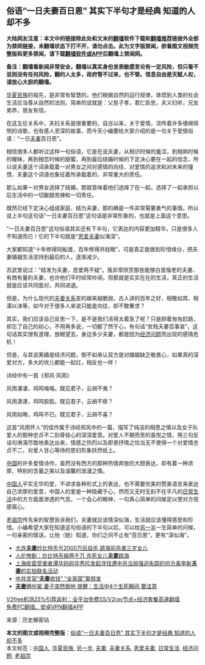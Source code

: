  <h2>俗语“一日夫妻百日恩” 其实下半句才是经典 知道的人却不多</h2> <p class="notice"><b>大陆网友注意：本文中的链接除此处和文末的<a href="https://github.com/bannedbook/fanqiang" >翻墙</a>软件下载和<a href="https://github.com/killgcd/justmysocks/blob/master/README.md">翻墙推荐</a>链接外全部为禁网链接，未翻墙状态下打不开，请勿点击。此为文字版禁闻，欲看图文视频完整版和更多禁闻，请下载<a href="https://github.com/bannedbook/fanqiang">翻墙软件或APP</a>后翻墙上禁闻网。</p><p>备注：翻墙看新闻非常安全，翻墙以真实身份发表敏感言论有一定风险，但只看不说则没有任何风险，翻的人太多，政府管不过来，也不管。信息自由是天赋人权，请放心大胆的翻墙。</b></p>  <div class="entry"> <p><a href="https://www.bannedbook.org/bnews/tag/%e5%8d%8e%e5%a4%8f%e6%b0%91%e6%97%8f/" class="st_tag internal_tag" rel="tag" title="标签 华夏民族 下的日志">华夏民族</a>的祖先，是非常有智慧的。他们根据自然的运行规律，体悟到人类的社会生活应当尊从自然的法则，简单的说就是：父慈子孝，君仁臣忠，夫义妇听，兄友弟恭，朋友有信。</p> <p>在这五伦关系中，夫妇关系是很重要的。自古以来，关于爱情，流传着许多缠绵悱恻的诗歌，也有感人至深的故事，而今天小编要给大家介绍的是一句关于爱情俗语：“一日<a href="https://www.bannedbook.org/bnews/tag/%E5%A4%AB%E5%A6%BB/" class="st_tag internal_tag" rel="tag" title="标签 夫妻 下的日志">夫妻</a>百日恩”。</p> <p>相信很多人都听过这样一句俗语，它是在说夫妻，从相识时候的羞涩，到相熟时候的暧昧，再到相恋时候的甜蜜，再到最后结婚时候的下定决心要在一起的信念，所以说夫妻这个词承载着一对男女之间对感情的向往、对爱情的追求和对未来的憧憬，夫妻这个词语也象征着所承载着的、非常重大的责任。</p> <p>那么如果一对男女选择了结婚，那就意味着他们选择了在一起，选择了一起承担以后生活中的一切酸甜苦辣和一切责任。</p> <p>既然已经下定决心组成家庭、结为夫妻，那的确是一件非常需要勇气的事情。所以说上半句这句话“一日夫妻百日恩”这句话是非常形象的，也就是上面这个意思。</p>  <p>“一日夫妻百日恩”这句俗语其实还有下半句，它表达的内容更加精华，只是很多人不知道而已！它的下半句就是“<a href="https://www.bannedbook.org/bnews/tag/%E6%81%A9%E7%88%B1%E5%A4%AB%E5%A6%BB/" class="st_tag internal_tag" rel="tag" title="标签 恩爱夫妻 下的日志">恩爱夫妻</a>似海深”。</p> <p>大家都知道“十年修得同船渡，百年修得共枕眠”，可是真正能做到珍惜缘分，把夫妻婚姻生活坚持到最后的人，逐渐减少。</p> <p>苏武曾说过：”结发为夫妻，恩爱两不疑“。我非常欣赏那些能够白首偕老的夫妻、有商有量的夫妻，也许他们平时经常吵闹，但那就是实实在在的生活，真正的生活就是应该共同面对，共同进退。</p> <p>但是，为什么现代的<a href="https://www.bannedbook.org/bnews/tag/%E5%A4%AB%E5%A6%BB%E5%85%B3%E7%B3%BB/" class="st_tag internal_tag" rel="tag" title="标签 夫妻关系 下的日志">夫妻关系</a>变的越来越脆弱，古人讲的百年之好、相敬如宾、相濡以沫等，如今对于很多人来说只能是向往，却不敢奢求？</p> <p>其实，我们应该自己反思一下，是不是我们活得太着急了呢？只是顾着匆匆赶路，却忘了自己的初心，不用再多说，一切都了然于心，有句话“贫贱夫妻百事哀”，这句话其实很有道理，放眼望去，身边多少夫妻，都是因为<a href="https://www.bannedbook.org/bnews/tag/%E7%BB%8F%E6%B5%8E%E9%97%AE%E9%A2%98/" class="st_tag internal_tag" rel="tag" title="标签 经济问题 下的日志">经济问题</a>而出现的感情危机！</p>  <p>但是，与其说离婚是经济问题，倒不如承认双方是对婚姻缺乏敬畏心，如果真的深爱对方，多大的坎儿都能一起扛，相反也一样！</p> <p>诗经中有一首《郑风·风雨》</p> <p>风雨凄凄，鸡鸣喈喈。既见君子，云胡不夷？</p> <p>风雨潇潇，鸡鸣胶胶。既见君子，云胡不瘳？</p> <p>风雨如晦，鸡鸣不已。既见君子，云胡不喜？</p>  <p>这首“风雨怀人”的佳作属于诗经郑风中的一篇，描写了纯洁的相思之情以及女子队爱人的那种忠贞不二刻骨铭心的深深爱意。对爱人不期而至的喜悦之情，用三句反诘句淋漓尽致地表达出来，情感之热烈以及即景抒情之恰当无不使得一个对爱情忠贞不二，对爱人甘心等待的思妇形象跃然纸上。</p> <p><span class='wp_keywordlink_affiliate'><a href="https://www.bannedbook.org/" title="中国" target="_blank">中国</a></span>的许多爱情诗作，虽然没有西方的那种热情奔放的大胆表达，却有着一种浓厚、特别的含蓄之美以及温馨的浪漫之情。</p> <p><a href="https://www.bannedbook.org/bnews/tag/%e4%b8%ad%e5%9b%bd%e4%ba%ba/" class="st_tag internal_tag" rel="tag" title="标签 中国人 下的日志">中国人</a>平实无华的爱，不讲求各种形式上的表达，也不需要优美的赞美语言来表达自己浓厚的爱意，中国人的爱是一种隐藏于心，然而又无时无刻不在平凡的<a href="https://www.bannedbook.org/bnews/tag/%e6%97%a5%e5%b8%b8%e7%94%9f%e6%b4%bb/" class="st_tag internal_tag" rel="tag" title="标签 日常生活 下的日志">日常生活</a>中的方方面面渗透的气息。一个会心的眼神，一句真心简单的问候足以使对方倍感窝心。</p> <p><a href="https://www.bannedbook.org/bnews/tag/%e8%80%81%e7%a5%96%e5%ae%97/" class="st_tag internal_tag" rel="tag" title="标签 老祖宗 下的日志">老祖宗</a>传先来的智慧告诉我们，夫妻就应该情深似海，生活就应该懂得感恩和珍惜。小编希望大家在知道这句俗语的下半句以后，可以给<a href="https://www.bannedbook.org/bnews/tag/%E5%8F%A6%E4%B8%80%E5%8D%8A/" class="st_tag internal_tag" rel="tag" title="标签 另一半 下的日志">另一半</a>一生简单的问候，一句亲密的情话，让他（她）知道，你们之间不止有“百日恩”，更有“深似海”。</p> <ul class='op-related-articles' title='相关阅读'> <li><a href='https://www.bannedbook.org/bnews/baitai/20201220/1451464.html' target='_blank'>大连<b>夫妻</b>炒比特币亏2000万后自杀 跳海前杀害三岁女儿</a></li> <li><a href='https://www.bannedbook.org/bnews/lifebaike/20201217/1449830.html' target='_blank'>人伦惨剧：炒比特币输两千万 杀死女儿<b>夫妻</b>跳海</a></li> <li><a href='https://www.bannedbook.org/bnews/weiquan/20201216/1448709.html' target='_blank'>上海疫苗受害者谭华妈妈华秀珍发起寻找遭中共当局强迫失踪的何方美李新<b>夫妻</b>的实拍联名活动</a></li> <li><a href='https://www.bannedbook.org/bnews/cbnews/20201215/1448233.html' target='_blank'>中共贪官“<b>夫妻</b>收钱” “全家腐”案频发</a></li> <li><a href='https://www.bannedbook.org/bnews/health/20201215/1448153.html' target='_blank'><b>夫妻</b>俩吵架 妻子突然倒地 提醒：生活中4个生死瞬间 要注意</a></li> </ul> <p class="texttj"> <a href="https://github.com/bannedbook/fanqiang/wiki/V2ray%E6%9C%BA%E5%9C%BA" target="_blank">V2free机场25%引荐返利：全平台免费SS/V2ray节点+经济套餐高速翻墙</a><br/> <a href="https://github.com/bannedbook/fanqiang/wiki/%E7%A6%81%E9%97%BB%E7%BD%91%E5%AE%89%E5%8D%93%E7%BF%BB%E5%A2%99%E6%96%B0%E9%97%BBAPP" target="_blank">免费PC翻墙、安卓VPN翻墙APP</a></p><p> 来源：历史解密站 </p> <a name='sharetosocial'></a>       <div><b>本文的图文或视频完整版</b>：<a href='https://www.bannedbook.org/bnews/funmedia/20201222/1452529.html'>俗语“一日夫妻百日恩” 其实下半句才是经典 知道的人却不多</a></div>  </div><!--END ENTRY--> <div class="postfooter"> <div>本文标签：<a href="https://www.bannedbook.org/bnews/tag/%e4%b8%ad%e5%9b%bd%e4%ba%ba/" rel="tag">中国人</a>, <a href="https://www.bannedbook.org/bnews/tag/%e5%8d%8e%e5%a4%8f%e6%b0%91%e6%97%8f/" rel="tag">华夏民族</a>, <a href="https://www.bannedbook.org/bnews/tag/%E5%8F%A6%E4%B8%80%E5%8D%8A/" rel="tag">另一半</a>, <a href="https://www.bannedbook.org/bnews/tag/%E5%A4%AB%E5%A6%BB/" rel="tag">夫妻</a>, <a href="https://www.bannedbook.org/bnews/tag/%E5%A4%AB%E5%A6%BB%E5%85%B3%E7%B3%BB/" rel="tag">夫妻关系</a>, <a href="https://www.bannedbook.org/bnews/tag/%E6%81%A9%E7%88%B1%E5%A4%AB%E5%A6%BB/" rel="tag">恩爱夫妻</a>, <a href="https://www.bannedbook.org/bnews/tag/%e6%97%a5%e5%b8%b8%e7%94%9f%e6%b4%bb/" rel="tag">日常生活</a>, <a href="https://www.bannedbook.org/bnews/tag/%E7%BB%8F%E6%B5%8E%E9%97%AE%E9%A2%98/" rel="tag">经济问题</a>, <a href="https://www.bannedbook.org/bnews/tag/%e8%80%81%e7%a5%96%e5%ae%97/" rel="tag">老祖宗</a></div>  </div><!--END POSTFOOTER--> 